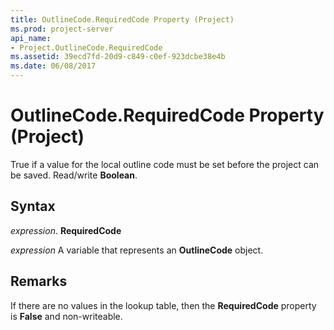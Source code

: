 ```yaml
---
title: OutlineCode.RequiredCode Property (Project)
ms.prod: project-server
api_name:
- Project.OutlineCode.RequiredCode
ms.assetid: 39ecd7fd-20d9-c849-c0ef-923dcbe38e4b
ms.date: 06/08/2017
---
```



# OutlineCode.RequiredCode Property (Project)

True if a value for the local outline code must be set before the project can be saved. Read/write **Boolean**.


## Syntax

 _expression_. **RequiredCode**

 _expression_ A variable that represents an **OutlineCode** object.


## Remarks

If there are no values in the lookup table, then the **RequiredCode** property is **False** and non-writeable.


